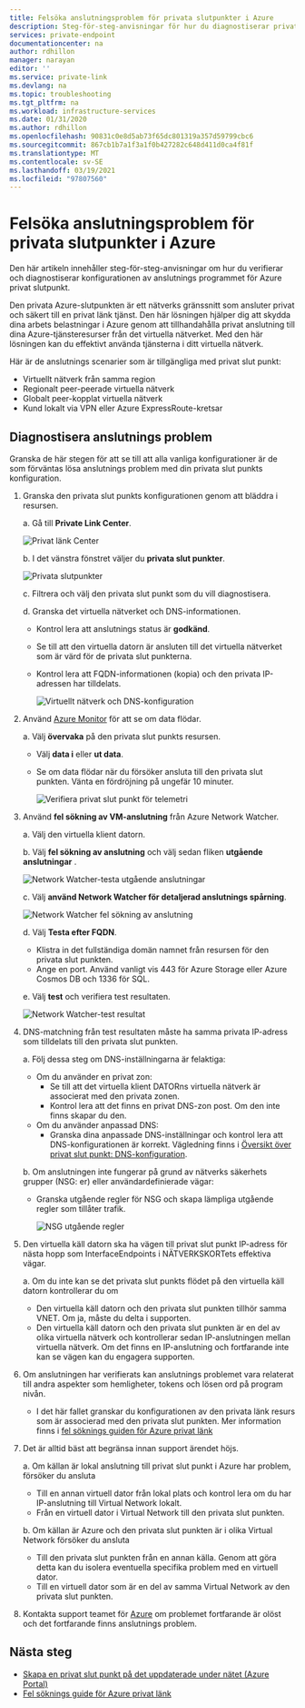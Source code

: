 ```yaml
---
title: Felsöka anslutningsproblem för privata slutpunkter i Azure
description: Steg-för-steg-anvisningar för hur du diagnostiserar privat slut punkts anslutning
services: private-endpoint
documentationcenter: na
author: rdhillon
manager: narayan
editor: ''
ms.service: private-link
ms.devlang: na
ms.topic: troubleshooting
ms.tgt_pltfrm: na
ms.workload: infrastructure-services
ms.date: 01/31/2020
ms.author: rdhillon
ms.openlocfilehash: 90831c0e8d5ab73f65dc801319a357d59799cbc6
ms.sourcegitcommit: 867cb1b7a1f3a1f0b427282c648d411d0ca4f81f
ms.translationtype: MT
ms.contentlocale: sv-SE
ms.lasthandoff: 03/19/2021
ms.locfileid: "97807560"
---
```

# <a name="troubleshoot-azure-private-endpoint-connectivity-problems"></a>Felsöka anslutningsproblem för privata slutpunkter i Azure

Den här artikeln innehåller steg-för-steg-anvisningar om hur du verifierar och diagnostiserar konfigurationen av anslutnings programmet för Azure privat slutpunkt.

Den privata Azure-slutpunkten är ett nätverks gränssnitt som ansluter privat och säkert till en privat länk tjänst. Den här lösningen hjälper dig att skydda dina arbets belastningar i Azure genom att tillhandahålla privat anslutning till dina Azure-tjänsteresurser från det virtuella nätverket. Med den här lösningen kan du effektivt använda tjänsterna i ditt virtuella nätverk.

Här är de anslutnings scenarier som är tillgängliga med privat slut punkt:

- Virtuellt nätverk från samma region
- Regionalt peer-peerade virtuella nätverk
- Globalt peer-kopplat virtuella nätverk
- Kund lokalt via VPN eller Azure ExpressRoute-kretsar

## <a name="diagnose-connectivity-problems"></a>Diagnostisera anslutnings problem 

Granska de här stegen för att se till att alla vanliga konfigurationer är de som förväntas lösa anslutnings problem med din privata slut punkts konfiguration.

1. Granska den privata slut punkts konfigurationen genom att bläddra i resursen.

    a. Gå till **Private Link Center**.

      ![Privat länk Center](./media/private-endpoint-tsg/private-link-center.png)

    b. I det vänstra fönstret väljer du **privata slut punkter**.
    
      ![Privata slutpunkter](./media/private-endpoint-tsg/private-endpoints.png)

    c. Filtrera och välj den privata slut punkt som du vill diagnostisera.

    d. Granska det virtuella nätverket och DNS-informationen.
     - Kontrol lera att anslutnings status är **godkänd**.
     - Se till att den virtuella datorn är ansluten till det virtuella nätverket som är värd för de privata slut punkterna.
     - Kontrol lera att FQDN-informationen (kopia) och den privata IP-adressen har tilldelats.
    
       ![Virtuellt nätverk och DNS-konfiguration](./media/private-endpoint-tsg/vnet-dns-configuration.png)
    
1. Använd [Azure Monitor](../azure-monitor/overview.md) för att se om data flödar.

    a. Välj **övervaka** på den privata slut punkts resursen.
     - Välj **data i** eller **ut data**. 
     - Se om data flödar när du försöker ansluta till den privata slut punkten. Vänta en fördröjning på ungefär 10 minuter.
    
       ![Verifiera privat slut punkt för telemetri](./media/private-endpoint-tsg/private-endpoint-monitor.png)

1.  Använd **fel sökning av VM-anslutning** från Azure Network Watcher.

    a. Välj den virtuella klient datorn.

    b. Välj **fel sökning av anslutning** och välj sedan fliken **utgående anslutningar** .
    
      ![Network Watcher-testa utgående anslutningar](./media/private-endpoint-tsg/network-watcher-outbound-connection.png)
    
    c. Välj **använd Network Watcher för detaljerad anslutnings spårning**.
    
      ![Network Watcher fel sökning av anslutning](./media/private-endpoint-tsg/network-watcher-connection-troubleshoot.png)

    d. Välj **Testa efter FQDN**.
     - Klistra in det fullständiga domän namnet från resursen för den privata slut punkten.
     - Ange en port. Använd vanligt vis 443 för Azure Storage eller Azure Cosmos DB och 1336 för SQL.

    e. Välj **test** och verifiera test resultaten.
    
      ![Network Watcher-test resultat](./media/private-endpoint-tsg/network-watcher-test-results.png)
    
        
1. DNS-matchning från test resultaten måste ha samma privata IP-adress som tilldelats till den privata slut punkten.

    a. Följ dessa steg om DNS-inställningarna är felaktiga:
     - Om du använder en privat zon: 
       - Se till att det virtuella klient DATORns virtuella nätverk är associerat med den privata zonen.
       - Kontrol lera att det finns en privat DNS-zon post. Om den inte finns skapar du den.
     - Om du använder anpassad DNS:
       - Granska dina anpassade DNS-inställningar och kontrol lera att DNS-konfigurationen är korrekt.
       Vägledning finns i [Översikt över privat slut punkt: DNS-konfiguration](./private-endpoint-overview.md#dns-configuration).

    b. Om anslutningen inte fungerar på grund av nätverks säkerhets grupper (NSG: er) eller användardefinierade vägar:
     - Granska utgående regler för NSG och skapa lämpliga utgående regler som tillåter trafik.
    
       ![NSG utgående regler](./media/private-endpoint-tsg/nsg-outbound-rules.png)

1. Den virtuella käll datorn ska ha vägen till privat slut punkt IP-adress för nästa hopp som InterfaceEndpoints i NÄTVERKSKORTets effektiva vägar. 

    a. Om du inte kan se det privata slut punkts flödet på den virtuella käll datorn kontrollerar du om 
     - Den virtuella käll datorn och den privata slut punkten tillhör samma VNET. Om ja, måste du delta i supporten. 
     - Den virtuella käll datorn och den privata slut punkten är en del av olika virtuella nätverk och kontrollerar sedan IP-anslutningen mellan virtuella nätverk. Om det finns en IP-anslutning och fortfarande inte kan se vägen kan du engagera supporten. 

1. Om anslutningen har verifierats kan anslutnings problemet vara relaterat till andra aspekter som hemligheter, tokens och lösen ord på program nivån.
   - I det här fallet granskar du konfigurationen av den privata länk resurs som är associerad med den privata slut punkten. Mer information finns i [fel söknings guiden för Azure privat länk](troubleshoot-private-link-connectivity.md)
   
1. Det är alltid bäst att begränsa innan support ärendet höjs. 

    a. Om källan är lokal anslutning till privat slut punkt i Azure har problem, försöker du ansluta 
      - Till en annan virtuell dator från lokal plats och kontrol lera om du har IP-anslutning till Virtual Network lokalt. 
      - Från en virtuell dator i Virtual Network till den privata slut punkten.
      
    b. Om källan är Azure och den privata slut punkten är i olika Virtual Network försöker du ansluta 
      - Till den privata slut punkten från en annan källa. Genom att göra detta kan du isolera eventuella specifika problem med en virtuell dator. 
      - Till en virtuell dator som är en del av samma Virtual Network av den privata slut punkten.  

1. Kontakta support teamet för [Azure](https://ms.portal.azure.com/#blade/Microsoft_Azure_Support/HelpAndSupportBlade/overview) om problemet fortfarande är olöst och det fortfarande finns anslutnings problem.

## <a name="next-steps"></a>Nästa steg

 * [Skapa en privat slut punkt på det uppdaterade under nätet (Azure Portal)](./create-private-endpoint-portal.md)
 * [Fel söknings guide för Azure privat länk](troubleshoot-private-link-connectivity.md)

